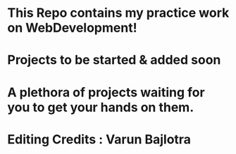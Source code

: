 # This Repo contains my practice work on WebDevelopment!
# Projects to be started & added soon
# A plethora of projects waiting for you to get your hands on them.
# Editing Credits : Varun Bajlotra
